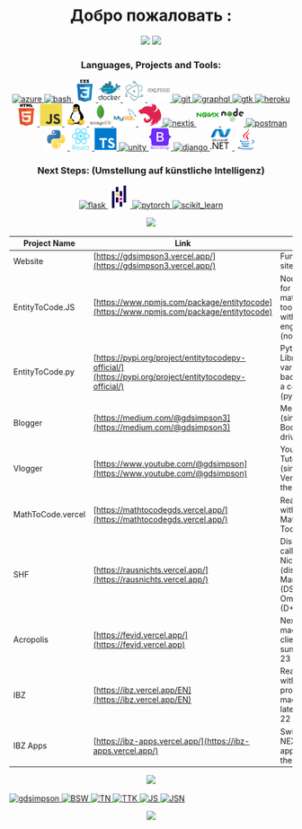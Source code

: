 <!-- <h1 align="center">Welcome to my GitHub Profile.</h1> -->
<h1 align="center">Добро пожаловать :</h1>
<!-- <h8>i love my mum</h8> -->


<!-- <p align="center">
  <img src= "https://github.com/GDSimpson3/GDSimpson3/assets/103830594/3d119bd0-7e2a-4800-91bf-be541c25dec6">
</p> -->


<p align='center'>



<img src="http://github-profile-summary-cards.vercel.app/api/cards/profile-details?username=GDSimpson3&theme=dark">
<img src="http://github-profile-summary-cards.vercel.app/api/cards/stats?username=gdsimpson3&theme=highcontrast">
</p>
<!-- ![](http://github-profile-summary-cards.vercel.app/api/cards/profile-details?username=GDSimpson3&theme=city_lights) -->
<!-- 

<!-- - 👋 Hi, I’m @GDSimpson3 -->
<!-- - 👀 I’m interested in react, next, ts, html, css, javascript, node, graphql, VBS, ShellScripts, Batch files, SQL and mongo DB. -->
<!-- - 🌱 I was learning Electron app work, Python, heroku deployment, npm package creating and more. -->
<!-- - 📫 I am NOT contactable -->
<!-- - I am capable of many things including full MERN stack projects -->
<!-- - here is my website (yes, i have like 14 now....): https://ibz.vercel.app/ -->
<!---
GDSimpson3/GDSimpson3 is a ✨ special ✨ repository because its `README.md` (this file) appears on your GitHub profile.
You can click the Preview link to take a look at your changes.
--->



<!-- # Profile Stats : -->
<!-- 
![](https://github-readme-stats.vercel.app/api?username=GDSimpson3&&show_icons=true&title_color=FF0000&icon_color=FF0000&text_color=FF0000&bg_color=000000)
 -->
<!-- 
# Language Stats :

![](http://github-profile-summary-cards.vercel.app/api/cards/repos-per-language?username=GDSimpson3&theme=city_lights)
![](http://github-profile-summary-cards.vercel.app/api/cards/most-commit-language?username=GDSimpson3&theme=city_lights)
# Commit Stats :

![](http://github-profile-summary-cards.vercel.app/api/cards/stats?username=GDSimpson3&theme=city_lights)
![](http://github-profile-summary-cards.vercel.app/api/cards/productive-time?username=GDSimpson3&theme=city_lights&utcOffset=8)

# Tech Stack :

![](https://img.shields.io/badge/FullStack-%2307405e.svg?style=for-the-badge&logo=FullStack&logoColor=white)
![](https://img.shields.io/badge/Azure-%23000000.svg?style=for-the-badge&logo=FullStack&logoColor=white)
![](https://img.shields.io/badge/Ubuntu-%23E34F26.svg?style=for-the-badge&logo=FullStack&logoColor=white)
![](https://img.shields.io/badge/Windows8-%23E34F26.svg?style=for-the-badge&logo=FullStack&logoColor=white)

# Terminal Pictures -->
<!--<p align='center'>
<img src="https://user-images.githubusercontent.com/103830594/229303114-0715b481-6a24-4abc-83eb-f9ae00dff1aa.png">
</p> -->
<!-- ![image](https://user-images.githubusercontent.com/103830594/229303114-0715b481-6a24-4abc-83eb-f9ae00dff1aa.png) -->
<!-- ![image](https://user-images.githubusercontent.com/103830594/229303205-2eb4cf79-06a4-423d-bca4-deb3485cd2c2.png) -->
<!-- ![](https://komarev.com/ghpvc/?username=gdsimpson3&label=PROFILE+VIEWS&style=for-the-badge&color=brightgreen) -->
<!-- 
----


<p align='center'>
  <img src="https://visitor-badge.glitch.me/badge?page_id=KarimX32" alt="visitor badge"/>
</p>
 -->



<h3 align="center">Languages, Projects and Tools: </h3>

<p align="center">
<!--  <img width="200" alt="akazanXrengokuONE" src="https://github.com/GDSimpson3/GDSimpson3/assets/103830594/d60ec092-dfa4-4d4f-92e2-9e56e14fa3f5"> -->
  

</p>

<p align="center">
 <a href="https://azure.microsoft.com/en-in/" target="_blank" rel="noreferrer"> <img src="https://www.vectorlogo.zone/logos/microsoft_azure/microsoft_azure-icon.svg" alt="azure" width="40" height="40"/> </a> <a href="https://www.gnu.org/software/bash/" target="_blank" rel="noreferrer"> <img src="https://www.vectorlogo.zone/logos/gnu_bash/gnu_bash-icon.svg" alt="bash" width="40" height="40"/> </a> <a href="https://www.w3schools.com/css/" target="_blank" rel="noreferrer"> <img src="https://raw.githubusercontent.com/devicons/devicon/master/icons/css3/css3-original-wordmark.svg" alt="css3" width="40" height="40"/> </a> <a href="https://www.docker.com/" target="_blank" rel="noreferrer"> <img src="https://raw.githubusercontent.com/devicons/devicon/master/icons/docker/docker-original-wordmark.svg" alt="docker" width="40" height="40"/> </a> <a href="https://www.electronjs.org" target="_blank" rel="noreferrer"> <img src="https://raw.githubusercontent.com/devicons/devicon/master/icons/electron/electron-original.svg" alt="electron" width="40" height="40"/> </a> <a href="https://expressjs.com" target="_blank" rel="noreferrer"> <img src="https://raw.githubusercontent.com/devicons/devicon/master/icons/express/express-original-wordmark.svg" alt="express" width="40" height="40"/> </a> <a href="https://git-scm.com/" target="_blank" rel="noreferrer"> <img src="https://www.vectorlogo.zone/logos/git-scm/git-scm-icon.svg" alt="git" width="40" height="40"/> </a> <a href="https://graphql.org" target="_blank" rel="noreferrer"> <img src="https://www.vectorlogo.zone/logos/graphql/graphql-icon.svg" alt="graphql" width="40" height="40"/> </a> <a href="https://www.gtk.org/" target="_blank" rel="noreferrer"> <img src="https://upload.wikimedia.org/wikipedia/commons/7/71/GTK_logo.svg" alt="gtk" width="40" height="40"/> </a> <a href="https://heroku.com" target="_blank" rel="noreferrer"> <img src="https://www.vectorlogo.zone/logos/heroku/heroku-icon.svg" alt="heroku" width="40" height="40"/> </a> <a href="https://www.w3.org/html/" target="_blank" rel="noreferrer"> <img src="https://raw.githubusercontent.com/devicons/devicon/master/icons/html5/html5-original-wordmark.svg" alt="html5" width="40" height="40"/> </a> <a href="https://developer.mozilla.org/en-US/docs/Web/JavaScript" target="_blank" rel="noreferrer"> <img src="https://raw.githubusercontent.com/devicons/devicon/master/icons/javascript/javascript-original.svg" alt="javascript" width="40" height="40"/> </a> <a href="https://www.linux.org/" target="_blank" rel="noreferrer"> <img src="https://raw.githubusercontent.com/devicons/devicon/master/icons/linux/linux-original.svg" alt="linux" width="40" height="40"/> </a> <a href="https://www.mongodb.com/" target="_blank" rel="noreferrer"> <img src="https://raw.githubusercontent.com/devicons/devicon/master/icons/mongodb/mongodb-original-wordmark.svg" alt="mongodb" width="40" height="40"/> </a> <a href="https://www.mysql.com/" target="_blank" rel="noreferrer"> <img src="https://raw.githubusercontent.com/devicons/devicon/master/icons/mysql/mysql-original-wordmark.svg" alt="mysql" width="40" height="40"/> </a> <a href="https://nestjs.com/" target="_blank" rel="noreferrer"> <img src="https://raw.githubusercontent.com/devicons/devicon/master/icons/nestjs/nestjs-plain.svg" alt="nestjs" width="40" height="40"/> </a> <a href="https://nextjs.org/" target="_blank" rel="noreferrer"> <img src="https://cdn.worldvectorlogo.com/logos/nextjs-2.svg" alt="nextjs" width="40" height="40"/> </a> <a href="https://www.nginx.com" target="_blank" rel="noreferrer"> <img src="https://raw.githubusercontent.com/devicons/devicon/master/icons/nginx/nginx-original.svg" alt="nginx" width="40" height="40"/> </a> <a href="https://nodejs.org" target="_blank" rel="noreferrer"> <img src="https://raw.githubusercontent.com/devicons/devicon/master/icons/nodejs/nodejs-original-wordmark.svg" alt="nodejs" width="40" height="40"/> </a> <a href="https://postman.com" target="_blank" rel="noreferrer"> <img src="https://www.vectorlogo.zone/logos/getpostman/getpostman-icon.svg" alt="postman" width="40" height="40"/> </a> <a href="https://www.python.org" target="_blank" rel="noreferrer"> <img src="https://raw.githubusercontent.com/devicons/devicon/master/icons/python/python-original.svg" alt="python" width="40" height="40"/> </a> <a href="https://reactjs.org/" target="_blank" rel="noreferrer"> <img src="https://raw.githubusercontent.com/devicons/devicon/master/icons/react/react-original-wordmark.svg" alt="react" width="40" height="40"/> </a> <a href="https://www.typescriptlang.org/" target="_blank" rel="noreferrer"> <img src="https://raw.githubusercontent.com/devicons/devicon/master/icons/typescript/typescript-original.svg" alt="typescript" width="40" height="40"/> </a> <a href="https://unity.com/" target="_blank" rel="noreferrer"> <img src="https://www.vectorlogo.zone/logos/unity3d/unity3d-icon.svg" alt="unity" width="40" height="40"/> </a> <a href="https://getbootstrap.com" target="_blank" rel="noreferrer"> <img src="https://raw.githubusercontent.com/devicons/devicon/master/icons/bootstrap/bootstrap-plain-wordmark.svg" alt="bootstrap" width="40" height="40"/> </a> <a href="https://www.djangoproject.com/" target="_blank" rel="noreferrer"> <img src="https://cdn.worldvectorlogo.com/logos/django.svg" alt="django" width="40" height="40"/> </a> <a href="https://dotnet.microsoft.com/" target="_blank" rel="noreferrer"> <img src="https://raw.githubusercontent.com/devicons/devicon/master/icons/dot-net/dot-net-original-wordmark.svg" alt="dotnet" width="40" height="40"/> </a> <a href="https://www.java.com" target="_blank" rel="noreferrer"> <img src="https://raw.githubusercontent.com/devicons/devicon/master/icons/java/java-original.svg" alt="java" width="40" height="40"/> </a>

</p>

 
<h3 align="center">Next Steps: (Umstellung auf künstliche Intelligenz)</h3>
<!-- <p align="center">
 <img width="400" alt="akazanXrengokuONE" src="https://github.com/GDSimpson3/GDSimpson3/assets/103830594/5690ffe4-eafb-4f4d-a227-616cbb92b8d5">

</p> -->
<p align="center"> 
 <a href="https://flask.palletsprojects.com/" target="_blank" rel="noreferrer"> 
  <img src="https://www.vectorlogo.zone/logos/pocoo_flask/pocoo_flask-icon.svg" alt="flask" width="40" height="40"/> </a>
 <a href="https://pandas.pydata.org/" target="_blank" rel="noreferrer"> 
  <img src="https://raw.githubusercontent.com/devicons/devicon/2ae2a900d2f041da66e950e4d48052658d850630/icons/pandas/pandas-original.svg" alt="pandas" width="40" height="40"/> </a> 
<a href="https://pytorch.org/" target="_blank" rel="noreferrer"> 
  <img src="https://www.vectorlogo.zone/logos/pytorch/pytorch-icon.svg" alt="pytorch" width="40" height="40"/> </a> 
<a href="https://scikit-learn.org/" target="_blank" rel="noreferrer"> 
   <img src="https://upload.wikimedia.org/wikipedia/commons/0/05/Scikit_learn_logo_small.svg" alt="scikit_learn" width="40" height="40"/> </a> </p>
<p align="center">

<img src="http://github-profile-summary-cards.vercel.app/api/cards/repos-per-language?username=gdsimpson3&theme=github_dark">

</p>



<p align="center">
<!--  <img width="400" alt="akazanXrengokuONE" src="https://github.com/GDSimpson3/GDSimpson3/assets/103830594/5690ffe4-eafb-4f4d-a227-616cbb92b8d5"> -->
<!--  <br/> -->
<!--  <img width="200" alt="akazanXrengokuONE" src="https://github.com/GDSimpson3/GDSimpson3/assets/103830594/d60ec092-dfa4-4d4f-92e2-9e56e14fa3f5"> -->

</p>
<!-- ![Snake animation](https://github.com/thepiyushmalhotra/thepiyushmalhotra/blob/output/github-contribution-grid-snake.svg) -->


| Project Name  | Link | About |
| ------------- | ------------- | ------------- |
| Website  | [https://gdsimpson3.vercel.app/](https://gdsimpson3.vercel.app/)  | Fun NextJS site  |
| EntityToCode.JS  | [https://www.npmjs.com/package/entitytocode](https://www.npmjs.com/package/entitytocode)  | Node Library for mathmatical tools backed with a c++ engine (node-gyp)  |
| EntityToCode.py  | [https://pypi.org/project/entitytocodepy-official/](https://pypi.org/project/entitytocodepy-official/)  | Python Library for various tools backed with a c++ engine (pybind11)  |
| Blogger  | [https://medium.com/@gdsimpson3](https://medium.com/@gdsimpson3)  | Medium Doc (singular) On Bootable drives  |
| Vlogger  | [https://www.youtube.com/@gdsimpson](https://www.youtube.com/@gdsimpson)  | Youtube Tutorial (singular) On Vencord theming |
| MathToCode.vercel  | [https://mathtocodegds.vercel.app/](https://mathtocodegds.vercel.app/)  | React.JS site with Mathematical Tools  |
| SHF  | [https://rausnichts.vercel.app/](https://rausnichts.vercel.app/)  | Discord Bots called Raus Nichs.JS (discord.JS), Mankey.CS (DSharp) and Omanyte.cc (D++)  |
| Acropolis  | [https://fevid.vercel.app/](https://fevid.vercel.app)  | NextJS sites made for clients in the summmer of 23 (CLOSED)  |
| IBZ  | [https://ibz.vercel.app/EN](https://ibz.vercel.app/EN)  | React.JS site with productions made in the late winter of 22  |
| IBZ Apps  | [https://ibz-apps.vercel.app/](https://ibz-apps.vercel.app/)  | Swift and NEXTRON apps made in the fall of 22 |




<!-- <h3 align="center">A gif :</h3> -->
<p align="center">
  <img src= "https://media3.giphy.com/media/v1.Y2lkPTc5MGI3NjExMDUyNTIyOGNmNGJiZTM5ZjEyMTI5M2EzN2EzMWRkMTkzNDk1YWE5OCZlcD12MV9pbnRlcm5hbF9naWZzX2dpZklkJmN0PWc/E1uxqv33FmpQE0UlaZ/giphy.gif">
</p>
<a href="https://github.com/GDSimpson3" target="_blank" rel="noreferrer"> <img src="https://avatars.githubusercontent.com/u/103830594?v=4" alt="gdsimpson" width="40" height="40"/> </a>
<a href="https://github.com/BSW-G-D-iph6" target="_blank" rel="noreferrer"> <img src="https://avatars.githubusercontent.com/u/132499310?v=4" alt="BSW" width="40" height="40"/> </a>
<a href="https://github.com/Tepid-neitzen" target="_blank" rel="noreferrer"> <img src="https://avatars.githubusercontent.com/u/129894851?v=4" alt="TN" width="40" height="40"/> </a>
<a href="https://github.com/TTaksheel" target="_blank" rel="noreferrer"> <img src="https://avatars.githubusercontent.com/u/132825646?v=4" alt="TTK" width="40" height="40"/> </a>
<a href="https://github.com/Jgsimpon15" target="_blank" rel="noreferrer"> <img src="https://avatars.githubusercontent.com/u/117312936?v=4" alt="JS" width="40" height="40"/> </a>
<a href="https://github.com/Jgsimpson15" target="_blank" rel="noreferrer"> <img src="https://avatars.githubusercontent.com/u/147947456?v=4" alt="JSN" width="40" height="40"/> </a>


<p align='center'>
<img src="https://komarev.com/ghpvc/?username=gdsimpson3&label=PROFILE+VIEWS&style=for-the-badge&color=brightgreen">
</p>
